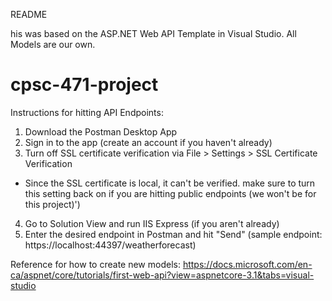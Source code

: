 README

his was based on the ASP.NET Web API Template in Visual Studio. All Models are our own.

# cpsc-471-project

Instructions for hitting API Endpoints:
1. Download the Postman Desktop App
2. Sign in to the app (create an account if you haven't already)
3. Turn off SSL certificate verification via File > Settings > SSL Certificate Verification 
* Since the SSL certificate is local, it can't be verified. make sure to turn this setting back on if you are hitting public endpoints (we won't be for this project)')
4. Go to Solution View and run IIS Express (if you aren't already)
5. Enter the desired endpoint in Postman and hit "Send" (sample endpoint: https://localhost:44397/weatherforecast)

Reference for how to create new models:
https://docs.microsoft.com/en-ca/aspnet/core/tutorials/first-web-api?view=aspnetcore-3.1&tabs=visual-studio
